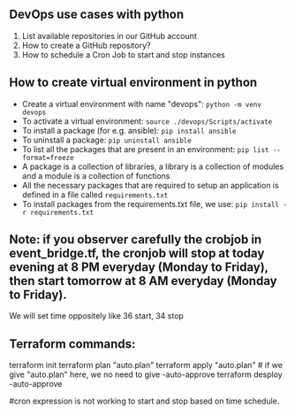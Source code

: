 ## DevOps use cases with python

1. List available repositories in our GitHub account
2. How to create a GitHub repository?
3. How to schedule a Cron Job to start and stop instances

## How to create virtual environment in python

- Create a virtual environment with name "devops": `python -m venv devops`
- To activate a virtual environment: `source ./devops/Scripts/activate`
- To install a package (for e.g. ansible): `pip install ansible`
- To uninstall a package: `pip uninstall ansible`
- To list all the packages that are present in an environment: `pip list --format=freeze`
- A package is a collection of libraries, a library is a collection of modules and a module is a collection of functions
- All the necessary packages that are required to setup an application is defined in a file called `requirements.txt`
- To install packages from the requirements.txt file, we use: `pip install -r requirements.txt`



## Note: if you observer carefully the crobjob in event_bridge.tf,  the cronjob will stop at today evening at 8 PM everyday (Monday to Friday), then start tomorrow at 8 AM everyday (Monday to Friday).

We will set time oppositely like 36 start, 34 stop

## Terraform commands:
terraform init
terraform plan "auto.plan"
terraform apply "auto.plan"  # if we give "auto.plan" here, we no need to give -auto-approve
terraform desploy -auto-approve

#cron expression is not working to start and stop based on time schedule.
